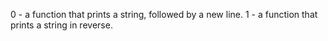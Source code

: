 0 -  a function that prints a string, followed by a new line.
1 - a function that prints a string in reverse.